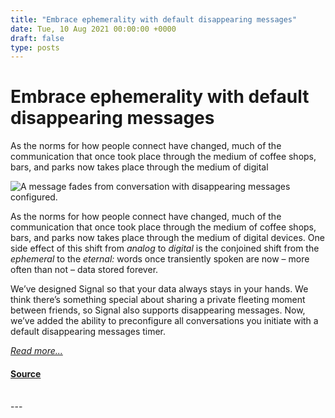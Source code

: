 ```yaml
---
title: "Embrace ephemerality with default disappearing messages"
date: Tue, 10 Aug 2021 00:00:00 +0000
draft: false
type: posts
---
```

# Embrace ephemerality with default disappearing messages





 As the norms for how people connect have changed, much of the communication that once took place through the medium of coffee shops, bars, and parks now takes place through the medium of digital

![A message fades from conversation with disappearing messages configured.](/blog/images/disappearing-message.png)

As the norms for how people connect have changed, much of the communication that once took place through the medium of coffee shops, bars, and parks now takes place through the medium of digital devices. One side effect of this shift from _analog_ to _digital_ is the conjoined shift from the _ephemeral_ to the _eternal:_ words once transiently spoken are now – more often than not – data stored forever.

We’ve designed Signal so that your data always stays in your hands. We think there’s something special about sharing a private fleeting moment between friends, so Signal also supports disappearing messages. Now, we’ve added the ability to preconfigure all conversations you initiate with a default disappearing messages timer.

[_Read more..._](https://signal.org/blog/disappearing-by-default/)

#### [Source](https://signal.org/blog/disappearing-by-default/)

<br/>
---

